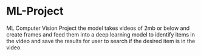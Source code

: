 # ML-Project
ML Computer Vision Project
the model takes videos of 2mb or below and create frames and feed them into a deep learning model to identify items in the video and save the results for user to search if the desired item is in the video
